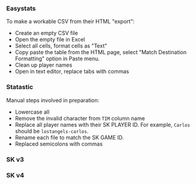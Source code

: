 
### Easystats

To make a workable CSV from their HTML "export":

* Create an empty CSV file
* Open the empty file in Excel
* Select all cells, format cells as "Text"
* Copy paste the table from the HTML page, select "Match Destination Formatting" option in Paste menu.
* Clean up player names
* Open in text editor, replace tabs with commas

### Statastic

Manual steps involved in preparation:

* Lowercase all
* Remove the invalid character from `TIM` column name
* Replace all player names with their SK PLAYER ID. For example, `Carlos` should be `lostangels-carlos`.
* Rename each file to match the SK GAME ID.
* Replaced semicolons with commas

### SK v3

### SK v4
